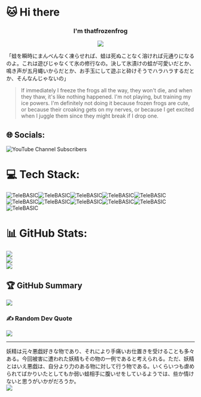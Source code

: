 # 🐱 Hi there
<h3 align="center">I'm thatfrozenfrog</h3>
<p align="center">
  <img src="https://moe-counter.glitch.me/get/@thatfrozenfrog?theme=asoul">
</p>
「蛙を瞬時にまんべんなく凍らせれば、蛙は死ぬことなく溶ければ元通りになるのよ。これは遊びじゃなくて氷の修行なの。決して氷漬けの蛙が可愛いだとか、鳴き声が五月蠅いからだとか、お手玉にして遊ぶと砕けそうでハラハラするだとか、そんなんじゃないの」

> If immediately I freeze the frogs all the way, they won't die, and when they thaw, it's like nothing happened. I'm not playing, but training my ice powers. I'm definitely not doing it because frozen frogs are cute, or because their croaking gets on my nerves, or because I get excited when I juggle them since they might break if I drop one.

## 🌐 Socials:
![YouTube Channel Subscribers](https://img.shields.io/youtube/channel/subscribers/UC2Uni5KxBISOFOspaPS4pbg?style=for-the-badge&logo=youtube&labelColor=gray)

# 💻 Tech Stack:
![TeleBASIC](https://raw.githubusercontent.com/telehack-foundation/.github/main/profile/svg/telebasic.svg)![TeleBASIC](https://raw.githubusercontent.com/telehack-foundation/.github/main/profile/svg/telebasic.svg)![TeleBASIC](https://raw.githubusercontent.com/telehack-foundation/.github/main/profile/svg/telebasic.svg)![TeleBASIC](https://raw.githubusercontent.com/telehack-foundation/.github/main/profile/svg/telebasic.svg)![TeleBASIC](https://raw.githubusercontent.com/telehack-foundation/.github/main/profile/svg/telebasic.svg)![TeleBASIC](https://raw.githubusercontent.com/telehack-foundation/.github/main/profile/svg/telebasic.svg)![TeleBASIC](https://raw.githubusercontent.com/telehack-foundation/.github/main/profile/svg/telebasic.svg)![TeleBASIC](https://raw.githubusercontent.com/telehack-foundation/.github/main/profile/svg/telebasic.svg)![TeleBASIC](https://raw.githubusercontent.com/telehack-foundation/.github/main/profile/svg/telebasic.svg)![TeleBASIC](https://raw.githubusercontent.com/telehack-foundation/.github/main/profile/svg/telebasic.svg)![TeleBASIC](https://raw.githubusercontent.com/telehack-foundation/.github/main/profile/svg/telebasic.svg)

# 📊 GitHub Stats:
![](https://github-readme-stats.vercel.app/api?username=thatfrozenfrog&theme=ambient_gradient&hide_border=false&include_all_commits=true&count_private=true)<br/>
![](https://github-readme-streak-stats.herokuapp.com/?user=thatfrozenfrog&theme=ambient_gradient&hide_border=false)<br/>
![](https://github-readme-stats.vercel.app/api/top-langs/?username=thatfrozenfrog&theme=ambient_gradient&hide_border=false&include_all_commits=true&count_private=true&layout=compact)

## 🏆 GitHub Summary
![](http://github-profile-summary-cards.vercel.app/api/cards/profile-details?username=thatfrozenfrog&theme=discord_old_blurple)

### ✍️ Random Dev Quote
![](https://quotes-github-readme.vercel.app/api?type=vetical&theme=radical)

---


妖精は元々悪戯好きな物であり、それにより手痛いお仕置きを受けることも多々ある。今回被害に遭われた妖精もその物の一例であると考えられる。ただ、妖精とはいえ悪戯は、自分より力のある物に対して行う物である。いくらいつも虐められてばかりいたとしてもか弱い蛙相手に腹いせをしているようでは、些か情けないと思うがいかがだろうか。
<br>
<img src="https://kosuzu.neocities.org/Contents/063BAiJRCirno.jpg"/>
